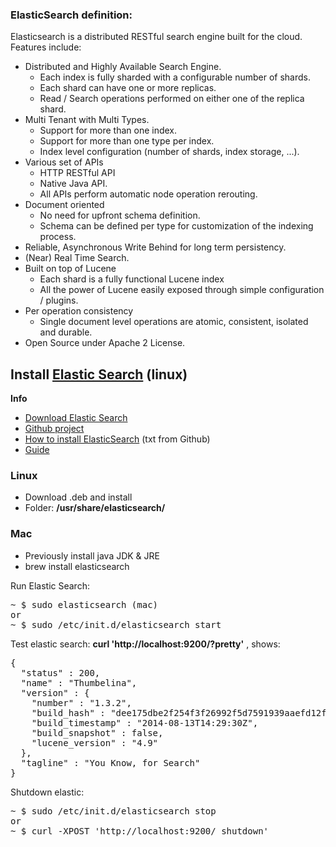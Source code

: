 ### ElasticSearch definition:

Elasticsearch is a distributed RESTful search engine built for the cloud. Features include:

* Distributed and Highly Available Search Engine.
  * Each index is fully sharded with a configurable number of shards.
  * Each shard can have one or more replicas.
  * Read / Search operations performed on either one of the replica shard.
* Multi Tenant with Multi Types.
  * Support for more than one index.
  * Support for more than one type per index.
  * Index level configuration (number of shards, index storage, ...).
* Various set of APIs
  * HTTP RESTful API
  * Native Java API.
  * All APIs perform automatic node operation rerouting.
* Document oriented
  * No need for upfront schema definition.
  * Schema can be defined per type for customization of the indexing process.
* Reliable, Asynchronous Write Behind for long term persistency.
* (Near) Real Time Search.
* Built on top of Lucene
  * Each shard is a fully functional Lucene index
  * All the power of Lucene easily exposed through simple configuration / plugins.
* Per operation consistency
  * Single document level operations are atomic, consistent, isolated and durable.
* Open Source under Apache 2 License.


## Install [Elastic Search](http://www.elasticsearch.com) (linux)

**Info**
* [Download Elastic Search](http://www.elasticsearch.com/downloads/)
* [Github project](https://github.com/elasticsearch/elasticsearch/)
* [How to install ElasticSearch](https://github.com/elasticsearch/elasticsearch/blob/master/README.textile) (txt from Github)
* [Guide](http://www.elasticsearch.com/guide/)

### Linux
* Download .deb and install
* Folder: **/usr/share/elasticsearch/**

### Mac
* Previously install java JDK & JRE
* brew install elasticsearch

Run Elastic Search:

<pre>
~ $ sudo elasticsearch (mac)
or
~ $ sudo /etc/init.d/elasticsearch start
</pre>

Test elastic search: **curl 'http://localhost:9200/?pretty'** , shows:

<pre>
{
  "status" : 200,
  "name" : "Thumbelina",
  "version" : {
    "number" : "1.3.2",
    "build_hash" : "dee175dbe2f254f3f26992f5d7591939aaefd12f",
    "build_timestamp" : "2014-08-13T14:29:30Z",
    "build_snapshot" : false,
    "lucene_version" : "4.9"
  },
  "tagline" : "You Know, for Search"
}
</pre>

Shutdown elastic: 

<pre>
~ $ sudo /etc/init.d/elasticsearch stop
or 
~ $ curl -XPOST 'http://localhost:9200/_shutdown'
</pre>


